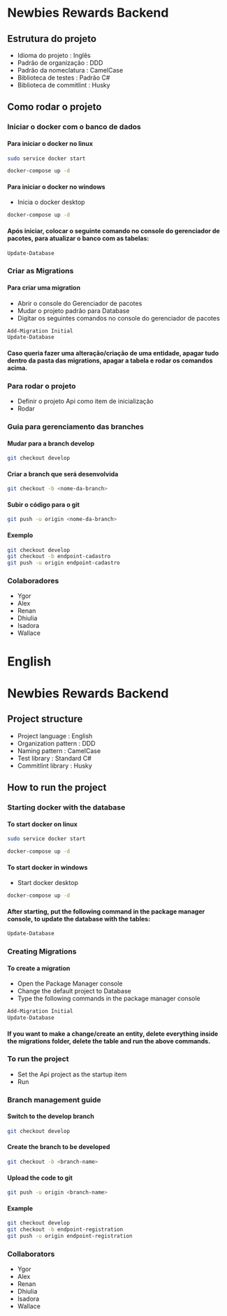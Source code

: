 # Newbies Rewards Backend

## Estrutura do projeto

- Idioma do projeto : Inglês
- Padrão de organização : DDD
- Padrão da nomeclatura : CamelCase
- Biblioteca de testes : Padrão C#
- Biblioteca de commitlint : Husky


## Como rodar o projeto

### Iniciar o docker com o banco de dados
#### Para iniciar o docker no linux
```sh
sudo service docker start
```
```sh
docker-compose up -d
```
#### Para iniciar o docker no windows
- Inicia o docker desktop
```sh
docker-compose up -d
```

#### Após iniciar, colocar o seguinte comando no console do gerenciador de pacotes, para atualizar o banco com as tabelas:
```sh
Update-Database
```
### Criar as Migrations
#### Para criar uma migration
- Abrir o console do Gerenciador de pacotes
- Mudar o projeto padrão para Database
- Digitar os seguintes comandos no console do gerenciador de pacotes
```sh
Add-Migration Initial
Update-Database
```

#### Caso queria fazer uma alteração/criação de uma entidade, apagar tudo dentro da pasta das migrations, apagar a tabela e rodar os comandos acima.

### Para rodar o projeto

- Definir o projeto Api como item de inicialização
- Rodar

### Guia para gerenciamento das branches

#### Mudar para  a branch develop
```sh
git checkout develop
```
#### Criar a branch que será desenvolvida
```sh
git checkout -b <nome-da-branch>
```
#### Subir o código para o git
```sh
git push -u origin <nome-da-branch>
```

#### Exemplo
```sh
git checkout develop
git checkout -b endpoint-cadastro
git push -u origin endpoint-cadastro
```


### Colaboradores
- Ygor
- Alex
- Renan
- Dhiulia
- Isadora
- Wallace

# English
# Newbies Rewards Backend

## Project structure

- Project language : English
- Organization pattern : DDD
- Naming pattern : CamelCase
- Test library : Standard C#
- Commitlint library : Husky

## How to run the project

### Starting docker with the database
#### To start docker on linux
```sh
sudo service docker start
```
```sh
docker-compose up -d
```
#### To start docker in windows
- Start docker desktop
```sh
docker-compose up -d
```

#### After starting, put the following command in the package manager console, to update the database with the tables:
```sh
Update-Database
```
### Creating Migrations
#### To create a migration
- Open the Package Manager console
- Change the default project to Database
- Type the following commands in the package manager console
```sh
Add-Migration Initial
Update-Database
```

#### If you want to make a change/create an entity, delete everything inside the migrations folder, delete the table and run the above commands.

### To run the project

- Set the Api project as the startup item
- Run

### Branch management guide

#### Switch to the develop branch
```sh
git checkout develop
```
#### Create the branch to be developed
```sh
git checkout -b <branch-name>
```
#### Upload the code to git
```sh
git push -u origin <branch-name>
```

#### Example
```sh
git checkout develop
git checkout -b endpoint-registration
git push -u origin endpoint-registration
```

### Collaborators
- Ygor
- Alex
- Renan
- Dhiulia
- Isadora
- Wallace
